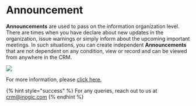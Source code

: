 # Announcement

**Announcements** are used to pass on the information organization level. There are times when you have declare about new updates in the organization, issue warnings or simply inform about the upcoming important meetings. In such situations, you can create independent **Announcements** that are not dependent on any condition, view or record and can be viewed from anywhere in the CRM.

![](../../.gitbook/assets/Announcement\_1.png)

For more information, please [click here.](https://docs.inogic.com/alerts4dynamics/configuration/record-based-alert/announcement)

{% hint style="success" %}
For any queries, reach out to us at [crm@inogic.com](mailto:crm@inogic.com)
{% endhint %}
